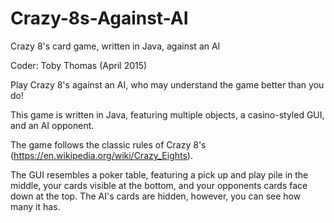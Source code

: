 # Crazy-8s-Against-AI
Crazy 8's card game, written in Java, against an AI

Coder: Toby Thomas (April 2015)

Play Crazy 8's against an AI, who may understand the game better than you do!

This game is written in Java, featuring multiple objects, a casino-styled GUI, and an AI opponent.

The game follows the classic rules of Crazy 8's (https://en.wikipedia.org/wiki/Crazy_Eights).

The GUI resembles a poker table, featuring a pick up and play pile in the middle, your cards visible at the bottom,
and your opponents cards face down at the top. The AI's cards are hidden, however, you can see how many it has.
